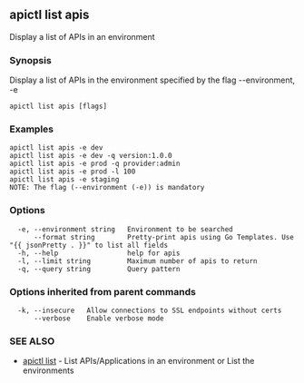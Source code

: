 ## apictl list apis

Display a list of APIs in an environment

### Synopsis

Display a list of APIs in the environment specified by the flag --environment, -e

```
apictl list apis [flags]
```

### Examples

```
apictl list apis -e dev
apictl list apis -e dev -q version:1.0.0
apictl list apis -e prod -q provider:admin
apictl list apis -e prod -l 100
apictl list apis -e staging
NOTE: The flag (--environment (-e)) is mandatory
```

### Options

```
  -e, --environment string   Environment to be searched
      --format string        Pretty-print apis using Go Templates. Use "{{ jsonPretty . }}" to list all fields
  -h, --help                 help for apis
  -l, --limit string         Maximum number of apis to return
  -q, --query string         Query pattern
```

### Options inherited from parent commands

```
  -k, --insecure   Allow connections to SSL endpoints without certs
      --verbose    Enable verbose mode
```

### SEE ALSO

* [apictl list](apictl_list.md)	 - List APIs/Applications in an environment or List the environments

